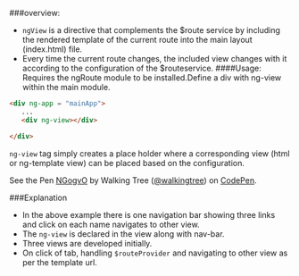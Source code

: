 ###overview:
* `ngView` is a directive that complements the $route  service by including the rendered template of the current route into the main layout (index.html) file. 
* Every time the current route changes, the included view changes with it according to the configuration of the  $routeservice.
####Usage:
 Requires the ngRoute module to be installed.Define a div with ng-view within the main module.
```html
<div ng-app = "mainApp">
   ...
   <div ng-view></div>

</div>    
```
`ng-view` tag simply creates a place holder where a corresponding view (html or ng-template view) can be placed based on the configuration.

<p data-height="268" data-theme-id="0" data-slug-hash="NGogvO" data-default-tab="result" data-user="walkingtree" class='codepen'>See the Pen <a href='http://codepen.io/walkingtree/pen/NGogvO/'>NGogvO</a> by Walking Tree (<a href='http://codepen.io/walkingtree'>@walkingtree</a>) on <a href='http://codepen.io'>CodePen</a>.</p>
<script async src="//assets.codepen.io/assets/embed/ei.js"></script>

###Explanation
* In the above example there is one navigation bar showing three links and click on each name navigates to other view.
* The ```ng-view``` is declared in the view along with nav-bar.
* Three views are developed initially.
* On click of tab, handling ```$routeProvider``` and navigating to other view as per the template url.
